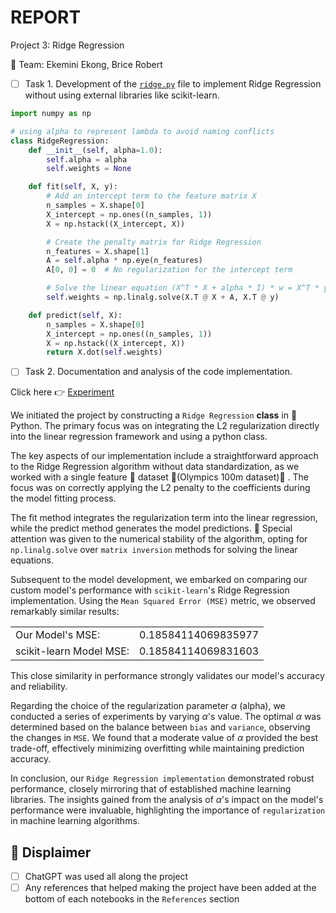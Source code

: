 # REPORT

Project 3: Ridge Regression

&#x1F465; Team: Ekemini Ekong, Brice Robert 

- [ ] Task 1. Development of the [`ridge.py`](ridge.py) file to implement Ridge Regression without using external libraries like scikit-learn.

```python
import numpy as np

# using alpha to represent lambda to avoid naming conflicts
class RidgeRegression:
    def __init__(self, alpha=1.0):
        self.alpha = alpha
        self.weights = None

    def fit(self, X, y):
        # Add an intercept term to the feature matrix X
        n_samples = X.shape[0]
        X_intercept = np.ones((n_samples, 1))
        X = np.hstack((X_intercept, X))

        # Create the penalty matrix for Ridge Regression
        n_features = X.shape[1]
        A = self.alpha * np.eye(n_features)
        A[0, 0] = 0  # No regularization for the intercept term

        # Solve the linear equation (X^T * X + alpha * I) * w = X^T * y for weights
        self.weights = np.linalg.solve(X.T @ X + A, X.T @ y)

    def predict(self, X):
        n_samples = X.shape[0]
        X_intercept = np.ones((n_samples, 1))
        X = np.hstack((X_intercept, X))
        return X.dot(self.weights)
```

- [ ] Task 2. Documentation and analysis of the code implementation.

Click here &#x1F449; [Experiment](ridge.ipynb) 

We initiated the project by constructing a `Ridge Regression` **class** in &#x1F40D; Python. The primary focus was on integrating the L2 regularization directly into the linear regression framework and using a python class.

The key aspects of our implementation include a straightforward approach to the Ridge Regression algorithm without data standardization, as we worked with a single feature &#x1F4BE; dataset &#x1F3C3;(Olympics 100m dataset)&#x1F3C5; . The focus was on correctly applying the L2 penalty to the coefficients during the model fitting process.

The fit method integrates the regularization term into the linear regression, while the predict method generates the model predictions. 
&#x1F4D1; Special attention was given to the numerical stability of the algorithm, opting for `np.linalg.solve` over `matrix inversion` methods for solving the linear equations.

Subsequent to the model development, we embarked on comparing our custom model's performance with `scikit-learn`'s Ridge Regression implementation. Using the `Mean Squared Error (MSE)` metric, we observed remarkably similar results:

| | |
|-|-|
| Our Model's MSE:        | 0.18584114069835977 |
| scikit-learn Model MSE: | 0.18584114069831603 |

This close similarity in performance strongly validates our model's accuracy and reliability.

Regarding the choice of the regularization parameter $\alpha$ (alpha), we conducted a series of experiments by varying $\alpha$'s value. The optimal $\alpha$ was determined based on the balance between `bias` and `variance`, observing the changes in `MSE`. We found that a moderate value of $\alpha$ provided the best trade-off, effectively minimizing overfitting while maintaining prediction accuracy.

In conclusion, our `Ridge Regression implementation` demonstrated robust performance, closely mirroring that of established machine learning libraries. The insights gained from the analysis of $\alpha$'s impact on the model's performance were invaluable, highlighting the importance of `regularization` in machine learning algorithms.

## &#x1F4DD; Displaimer
- [ ] ChatGPT was used all along the project
- [ ] Any references that helped making the project have been added at the bottom of each notebooks in the `References` section
